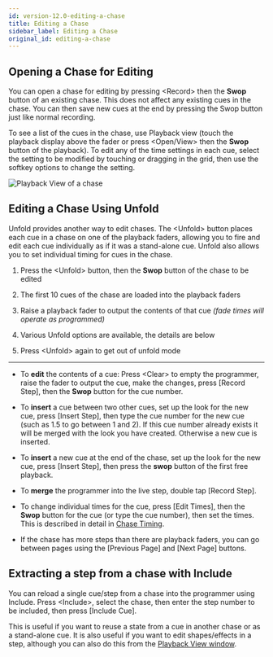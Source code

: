 ```yaml
---
id: version-12.0-editing-a-chase
title: Editing a Chase
sidebar_label: Editing a Chase
original_id: editing-a-chase
---
```


Opening a Chase for Editing
---------------------------

You can open a chase for editing by pressing \<Record\> then the **Swop**
button of an existing chase. This does not affect any existing cues in
the chase. You can then save new cues at the end by pressing the Swop
button just like normal recording.

To see a list of the cues in the chase, use Playback view (touch the
playback display above the fader or press \<Open/View\> then the **Swop**
button of the playback). To edit any of the time settings in each cue,
select the setting to be modified by touching or dragging in the grid,
then use the softkey options to change the setting.

![Playback View of a chase](/docs/images/Playback-View-for-chase.png)

Editing a Chase Using Unfold
----------------------------

Unfold provides another way to edit chases. The \<Unfold\> button places
each cue in a chase on one of the playback faders, allowing you to fire
and edit each cue individually as if it was a stand-alone cue. Unfold
also allows you to set individual timing for cues in the chase.

1. Press the \<Unfold\> button, then the **Swop** button of the chase to be
edited

2. The first 10 cues of the chase are loaded into the playback faders

3. Raise a playback fader to output the contents of that cue *(fade
times will operate as programmed)*

4. Various Unfold options are available, the details are below

5. Press \<Unfold\> again to get out of unfold mode

---

-   To **edit** the contents of a cue: Press \<Clear\> to empty the programmer,
    raise the fader to output the cue, make the changes, press \[Record
    Step\], then the **Swop** button for the cue number.

-   To **insert** a cue between two other cues, set up the look for the new
    cue, press \[Insert Step\], then type the cue number for the new cue
    (such as 1.5 to go between 1 and 2). If this cue number already
    exists it will be merged with the look you have created. Otherwise a
    new cue is inserted.

-   To **insert** a new cue at the end of the chase, set up the look for the
    new cue, press \[Insert Step\], then press the **swop** button of the
    first free playback.

-   To **merge** the programmer into the live step, double tap \[Record
    Step\].

-   To change individual times for the cue, press \[Edit Times\], then
    the **Swop** button for the cue (or type the cue number), then set the
    times. This is described in detail in [Chase Timing](chase-timing.md).

-   If the chase has more steps than there are playback faders, you can
    go between pages using the \[Previous Page\] and \[Next Page\]
    buttons.

Extracting a step from a chase with Include
-------------------------------------------

You can reload a single cue/step from a chase into the programmer using
Include. Press \<Include\>, select the chase, then enter the step number to
be included, then press \[Include Cue\].

This is useful if you want to reuse a state from a cue in another
chase or as a stand-alone cue. It is also useful if you want to edit
shapes/effects in a step, although you can also do this from the
[Playback View window](#opening-a-chase-for-editing).